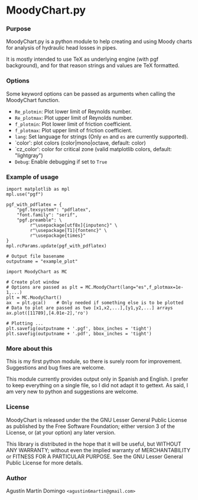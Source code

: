 MoodyChart.py
=============

### Purpose

MoodyChart.py is a python module to help creating and using Moody
charts for analysis of hydraulic head losses in pipes.

It is mostly intended to use TeX as underlying engine (with pgf
background), and for that reason strings and values are TeX formatted.

### Options

Some keyword options can be passed as arguments when calling the
MoodyChart function.

* `Re_plotmin`: Plot lower limit of Reynolds number.
* `Re_plotmax`: Plot upper limit of Reynolds number.
* `f_plotmin`:  Plot lower limit of friction coefficient.
* `f_plotmax`:  Plot upper limit of friction coefficient.
* `lang`:       Set language for strings (Only `en` and `es` are
  currently supported).
* `color':      plot colors (color|mono|octave, default: color)
* `cz_color':   color for critical zone
                (valid matplotlib colors, default: "lightgray")
* `Debug`:      Enable debugging if set to `True`

### Example of usage

	import matplotlib as mpl
    mpl.use("pgf")

    pgf_with_pdflatex = {
        "pgf.texsystem": "pdflatex",
        "font.family": "serif",
        "pgf.preamble": \
             r"\usepackage[utf8x]{inputenc}" \
             r"\usepackage[T1]{fontenc}" \
             r"\usepackage{times}"
    }
    mpl.rcParams.update(pgf_with_pdflatex)

    # Output file basename
    outputname = "example_plot"

    import MoodyChart as MC

    # Create plot window
    # Options are passed as plt = MC.MoodyChart(lang="es",f_plotmax=1e-1,...)
    plt = MC.MoodyChart()
    ax  = plt.gca()    # Only needed if something else is to be plotted
    # Data to plot are passed as two [x1,x2,...],[y1,y2,...] arrays
    ax.plot([11789],[4.01e-2],'ro')

    # Plotting ...
    plt.savefig(outputname + '.pgf', bbox_inches = 'tight')
    plt.savefig(outputname + '.pdf', bbox_inches = 'tight')

### More about this

This is my first python module, so there is surely room for
improvement. Suggestions and bug fixes are welcome.

This module currently provides output only in Spanish and English.
I prefer to keep everything on a single file, so I did not adapt it to
gettext. As said, I am very new to python and suggestions are welcome.

### License

MoodyChart is released under the the GNU Lesser General Public
License as published by the Free Software Foundation; either
version 3 of the License, or (at your option) any later version.

This library is distributed in the hope that it will be useful,
but WITHOUT ANY WARRANTY; without even the implied warranty of
MERCHANTABILITY or FITNESS FOR A PARTICULAR PURPOSE.  See the GNU
Lesser General Public License for more details.

### Author

Agustín Martín Domingo `<agustin6martin@gmail.com>`
